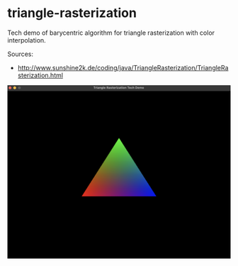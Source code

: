 # triangle-rasterization
Tech demo of barycentric algorithm for triangle rasterization with color interpolation.

Sources:
  - http://www.sunshine2k.de/coding/java/TriangleRasterization/TriangleRasterization.html

<img src="img/triangle.png"/>
